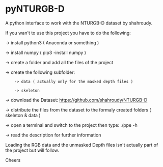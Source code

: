 # pyNTURGB-D

A python interface to work with the NTURGB-D dataset by shahroudy.

If you wan't to use this project you have to do the following:

  -> install python3 ( Anaconda or something )
  
  -> install numpy ( pip3 -install numpy )
  
  -> create a folder and add all the files of the project
  
  -> create the following subfolder: 
  
        -> data ( actually only for the masked depth files )
        
        -> skeleton
  
  -> download the Dataset: https://github.com/shahroudy/NTURGB-D
  
  -> distribute the files from the dataset to the formaly created folders ( skeleton & data )
  
  -> open a terminal and switch to the project then type: ./ppe -h 
  
  -> read the description for further information
  
Loading the RGB data and the unmasked Depth files isn't actually part of the project but will follow.

Cheers
  

  
  
